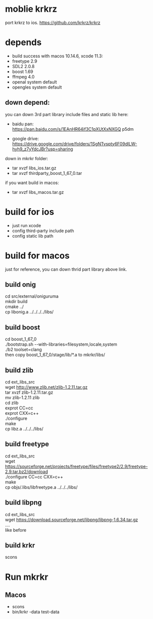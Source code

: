 # moblie krkrz
port krkrz to ios.
https://github.com/krkrz/krkrz


# depends
* build success with macos 10.14.6, xcode 11.3:
* freetype 2.9
* SDL2 2.0.8
* boost 1.69
* ffmpeg 4.0
* openal system default
* opengles system default

## down depend:  
you  can down 3rd part library include files and static lib here:  

* baidu pan:   
https://pan.baidu.com/s/1EAnHR64if3C1pXUtXxNXGQ   p5dm  

* google drive:  
https://drive.google.com/drive/folders/1SgNTvspty6F09dlLW-hyh9_z7yYdcJBr?usp=sharing 


down in mkrkr folder:  

* tar xvzf libs_ios.tar.gz  
* tar xvzf thirdparty_boost_1_67_0.tar  
  
if you want build in macos:  

* tar xvzf libs_macos.tar.gz  


# build for ios
* just run  xcode
* config third-party include path
* config static lib path
  
# build for macos

just for reference, you can down thrid part library above link.  
## build onig
cd src/external/oniguruma  
mkdir build  
cmake ../  
cp libonig.a ../../../../libs/  

## build boost
cd boost_1_67_0  
./bootstrap.sh --with-libraries=filesystem,locale,system  
./b2 toolset=clang  
then copy boost_1_67_0/stage/lib/*.a to mkrkr/libs/  

## build zlib
cd ext_libs_src  
wget http://www.zlib.net/zlib-1.2.11.tar.gz  
tar xvzf zlib-1.2.11.tar.gz  
mv zlib-1.2.11 zlib  
cd zlib  
exprot CC=cc  
exprot CXX=c++  
./configure  
make  
cp libz.a ../../../libs/  

## build freetype
cd ext_libs_src  
wget https://sourceforge.net/projects/freetype/files/freetype2/2.9/freetype-2.9.tar.bz2/download  
./configure CC=cc CXX=c++  
make  
cp objs/.libs/libfreetype.a ../../../libs/  

## build libpng
cd ext_libs_src  
wget https://download.sourceforge.net/libpng/libpng-1.6.34.tar.gz  
....  
like before  

## build krkr  
scons  

# Run mkrkr
## Macos 
* scons
* bin/krkr -data test-data
